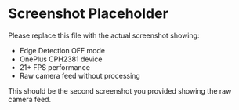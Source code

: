 # Screenshot Placeholder

Please replace this file with the actual screenshot showing:
- Edge Detection OFF mode 
- OnePlus CPH2381 device
- 21+ FPS performance  
- Raw camera feed without processing

This should be the second screenshot you provided showing the raw camera feed.